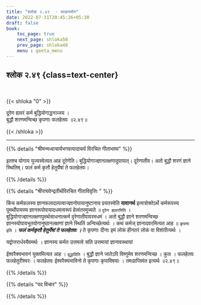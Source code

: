 ```yaml
---
title: "श्लोक २.४९  - साङ्ययोग"
date: 2022-07-31T20:45:26+05:30
draft: false
book:
    toc_page: true
    next_page: shloka50
    prev_page: shloka48
    menu : geeta_menu
---
```




## श्लोक २.४९ {class=text-center}

<br/>

{{< shloka  "0"  >}}

दूरेण ह्यवरं कर्म बुद्धियोगाद्धनञ्जय ।  
बुद्धौ शरणमन्विच्छ कृपणाः फलहेतवः ॥२.४९॥

{{< /shloka >}}

---


{{% details "श्रीमन्मध्वाचार्यभगवत्पादाचर्य विरचित  गीताभाष्य" %}}

इतश्च योगाय युज्यस्वेत्यत आह दूरेणेति। बुद्धियोगाज्ज्ञानलक्षणादुपायात्। दूरेणातीव। अतो बुद्धौ शरणं ज्ञाने स्थितिम्। फलं कर्म कृतौ हेतुर्येषां ते फलहेतवः।

{{% /details %}}



{{% details "श्रीराघवेन्द्रतीर्थविरचित गीताविवृत्तिः " %}}

किंच कर्मफलस्य ज्ञानफलादल्पत्वाज्ज्ञानोपायानुष्टानाय प्रयतस्वेति
**यावानर्थ** इत्यत्रोक्तेऽर्थे कर्मरूपस्य पुमर्थोपायस्य ज्ञानरूपोपायादधमत्वरूपं
हेत्वंतरमुच्यते ॥ `दुरेण ह्यवरमिति` ।  
बुद्धियोगाज्ज्ञानलक्षणपुमर्थसाधनात्कर्म दृरेणातीवावरमधमं । अतो बुद्धौ ज्ञाने शरणमन्विच्छ  ज्ञानस्योपायभूतयोगानुष्ठानलक्षणां ज्ञाने स्थितिं अन्विच्छेत्यर्थः । कथं कर्मज् ज्ञानादवरमित्यत आह ॥ `कृपणा इति` । ***फलं कर्मकृतौ हेतुर्येषां ते फलहेतवः ।*** ते कृपणाः दीनाः इमं लोकं हीनतरं लोकं वा विशंतीत्यर्थः ।  

यद्वोत्तरार्धस्यैवमर्थः । ज्ञानस्य कर्मत उत्तमत्वे सति उत्तमायां ज्ञानावस्थायां

ईश्वरैक्यभावनं युक्तमित्यत आह । `बुद्धाविति` । बुद्धौ ज्ञाने जातेऽपि विष्णुमेव
शरणमन्विच्छ । कुतः । फलहेतवः फलहेतुरीश्वरः । फलहेतवः ईश्वरैक्यभाविनो
ते कृपणाः कृपाविषयाः । तमःप्राप्तिमंत इत्यर्थः ॥२.४९॥

{{% /details %}}



{{% details "पद विचार" %}}


{{% /details %}}
